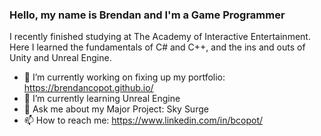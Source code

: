 ### Hello, my name is Brendan and I'm a Game Programmer

I recently finished studying at The Academy of Interactive Entertainment. 
Here I learned the fundamentals of C# and C++, and the ins and outs of Unity and Unreal Engine.

- 🔭 I’m currently working on fixing up my portfolio: https://brendancopot.github.io/
- 🌱 I’m currently learning Unreal Engine
- 💬 Ask me about my Major Project: Sky Surge
- 📫 How to reach me: https://www.linkedin.com/in/bcopot/

<!--
**BrendanCopot/BrendanCopot** is a ✨ _special_ ✨ repository because its `README.md` (this file) appears on your GitHub profile.

Here are some ideas to get you started:

- 🔭 I’m currently working on ...
- 🌱 I’m currently learning ...
- 👯 I’m looking to collaborate on ...
- 🤔 I’m looking for help with ...
- 💬 Ask me about ...
- 📫 How to reach me: ...
- 😄 Pronouns: ...
- ⚡ Fun fact: ...
-->
